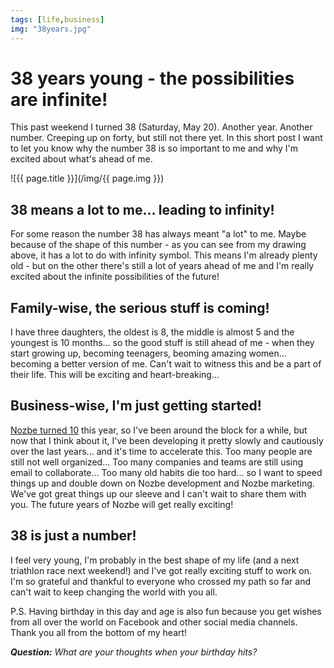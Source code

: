 ```yaml
---
tags: [life,business]
img: "38years.jpg"
---
```


# 38 years young - the possibilities are infinite!

This past weekend I turned 38 (Saturday, May 20). Another year. Another number. Creeping up on forty, but still not there yet. In this short post I want to let you know why the number 38 is so important to me and why I'm excited about what's ahead of me.

<!--More-->

![{{ page.title }}](/img/{{ page.img }})

## 38 means a lot to me... leading to infinity!

For some reason the number 38 has always meant "a lot" to me. Maybe because of the shape of this number - as you can see from my drawing above, it has a lot to do with infinity symbol. This means I'm already plenty old - but on the other there's still a lot of years ahead of me and I'm really excited about the infinite possibilities of the future!

## Family-wise, the serious stuff is coming!

I have three daughters, the oldest is 8, the middle is almost 5 and the youngest is 10 months... so the good stuff is still ahead of me - when they start growing up, becoming teenagers, beoming amazing women... becoming a better version of me. Can't wait to witness this and be a part of their life. This will be exciting and heart-breaking...

## Business-wise, I'm just getting started!

[Nozbe turned 10](https://sliwinski.com/link-nozbe10years/) this year, so I've been around the block for a while, but now that I think about it, I've been developing it pretty slowly and cautiously over the last years... and it's time to accelerate this. Too many people are still not well organized... Too many companies and teams are still using email to collaborate... Too many old habits die too hard... so I want to speed things up and double down on Nozbe development and Nozbe marketing. We've got great things up our sleeve and I can't wait to share them with you. The future years of Nozbe will get really exciting!

## 38 is just a number!

I feel very young, I'm probably in the best shape of my life (and a next triathlon race next weekend!) and I've got really exciting stuff to work on. I'm so grateful and thankful to everyone who crossed my path so far and can't wait to keep changing the world with you all.

P.S. Having birthday in this day and age is also fun because you get wishes from all over the world on Facebook and other social media channels. Thank you all from the bottom of my heart!

***Question:*** *What are your thoughts when your birthday hits?*

[d]: http://db.tt/kD7Liux
[t]: https://twitter.com/MSliwinski
[p]: /podcast
[n]: https://michael.gratis/nozbe
[r]: https://michael.gratis/radex
[i]: https://michael.gratis/thepodcast
[o]: https://michael.gratis/ipadonly
[pm]: http://productivemag.com/